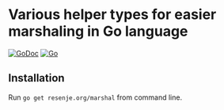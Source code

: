 # Various helper types for easier marshaling in Go language

[![GoDoc](https://godoc.org/resenje.org/marshal?status.svg)](https://godoc.org/resenje.org/marshal)
[![Go](https://github.com/janos/marshal/workflows/Go/badge.svg)](https://github.com/janos/marshal/actions?query=workflow%3AGo)

## Installation

Run `go get resenje.org/marshal` from command line.
